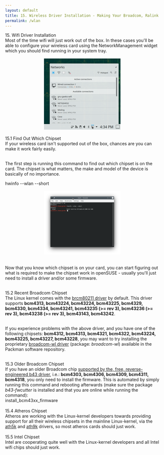 ```yaml
---
layout: default
title: 15. Wireless Driver Installation - Making Your Broadcom, Ralink etc. Wifi/Wlan Work
permalink: /wlan
---
```


<div class="heading1">15. Wifi Driver Installation</div>
Most of the time wifi will just work out of the box. In these cases you'll be able to configure your wireless card using the NetworkManagement widget which you should find running in your system tray.<br /><br />

<center><a href="images/screenshots/pnm.png" rel="thumbnail"><img src="images/screenshots/pnmb.png" alt="Plasmoid NetworkManagement" class="pic" /></a></center><br />



<div class="heading2">15.1 Find Out Which Chipset</div>
If your wireless card isn't supported out of the box, chances are you can make it work fairly easily.<br /><br />

The first step is running this command to find out which chipset is on the card. The chipset is what matters, the make and model of the device is basically of no importance.
<div class="clroot">hwinfo --wlan --short</div><br />

<center><a href="images/screenshots/hwinfo.png" rel="thumbnail"><img src="images/screenshots/hwinfob.png" alt="lspci" class="pic" /></a></center><br />

Now that you know which chipset is on your card, you can start figuring out what is required to make the chipset work in openSUSE - usually you'll just need to install a driver and/or some firmware.<br /><br />



<div class="heading2">15.2 Recent Broadcom Chipset</div>
The Linux kernel comes with the <a href="http://linuxwireless.org/en/users/Drivers/brcm80211" target="_blank">brcm80211 driver</a> by default. This driver supports <b>bcm4313, bcm43224, bcm43224, bcm43225, bcm4329, bcm4330, bcm4334, bcm43241, bcm43235 (>= rev 3), bcm43236 (>= rev 3), bcm43238 (>= rev 3), bcm43143, bcm43242</b>.<br /><br />

If you experience problems with the above driver, and you have one of the following chipsets: <b>bcm4312, bcm4313, bcm4321, bcm4322, bcm43224, bcm43225, bcm43227, bcm43228</b>, you may want to try installing the proprietary <a href="https://www.broadcom.com/support/802.11" target="_blank">broadcom-wl driver</a> (package: <i>broadcom-wl</i>) available in the Packman software repository.<br /><br />



<div class="heading2">15.3 Older Broadcom Chipset</div>
If you have an older Broadcom chip <a href="http://linuxwireless.org/en/users/Drivers/b43#Supported_chip_types" target="_blank">supported by the, free, reverse-engineered b43 driver</a>, i.e.:  <b>bcm4303, bcm4306, bcm4309, bcm4311, bcm4318</b>, you only need to install the firmware. This is automated by simply running this command and rebooting afterwards (make sure the package <i>b43-fwcutter</i> is installed and that you are online while running the command):
<div class="clroot">install_bcm43xx_firmware</div><br />



<div class="heading2">15.4 Atheros Chipset</div>
Atheros are working with the Linux-kernel developers towards providing support for all their wireless chipsets in the mainline Linux-kernel, via the <a href="http://linuxwireless.org/en/users/Drivers/ath5k#supported_chips" target="_blank">ath5k</a> and <a href="http://linuxwireless.org/en/users/Drivers/ath9k#supported_chipsets" target="_blank">ath9k</a> drivers, so most atheros cards should just work.<br /><br />



<div class="heading2">15.5 Intel Chipset</div>
Intel are cooperating quite well with the Linux-kernel developers and all Intel wifi chips should just work.<br /><br />
